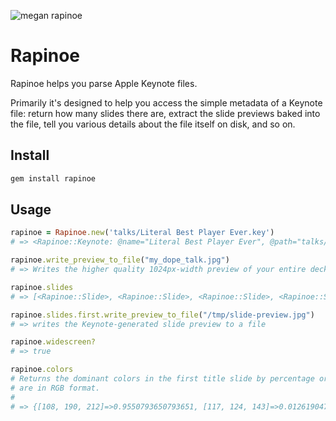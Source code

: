 ![megan rapinoe](https://cloud.githubusercontent.com/assets/2723/12370366/16ac568a-bbc3-11e5-951d-f9367476eae2.jpg)

# Rapinoe

Rapinoe helps you parse Apple Keynote files.

Primarily it's designed to help you access the simple metadata of a Keynote file: return how many slides there are, extract the slide previews baked into the file, tell you various details about the file itself on disk, and so on.

## Install

```sh
gem install rapinoe
```

## Usage

```ruby
rapinoe = Rapinoe.new('talks/Literal Best Player Ever.key')
# => <Rapinoe::Keynote: @name="Literal Best Player Ever", @path="talks/Literal Best Player Ever.key", @data=[…]>

rapinoe.write_preview_to_file("my_dope_talk.jpg")
# => Writes the higher quality 1024px-width preview of your entire deck to a file

rapinoe.slides
# => [<Rapinoe::Slide>, <Rapinoe::Slide>, <Rapinoe::Slide>, <Rapinoe::Slide>]

rapinoe.slides.first.write_preview_to_file("/tmp/slide-preview.jpg")
# => writes the Keynote-generated slide preview to a file

rapinoe.widescreen?
# => true

rapinoe.colors
# Returns the dominant colors in the first title slide by percentage order. Keys
# are in RGB format.
#
# => {[108, 190, 212]=>0.9550793650793651, [117, 124, 143]=>0.012619047619047618, [125, 83, 100]=>0.010158730158730159, [143, 23, 33]=>0.009603174603174603, [151, 10, 16]=>0.007301587301587302, [133, 49, 62]=>0.005238095238095238}
```
